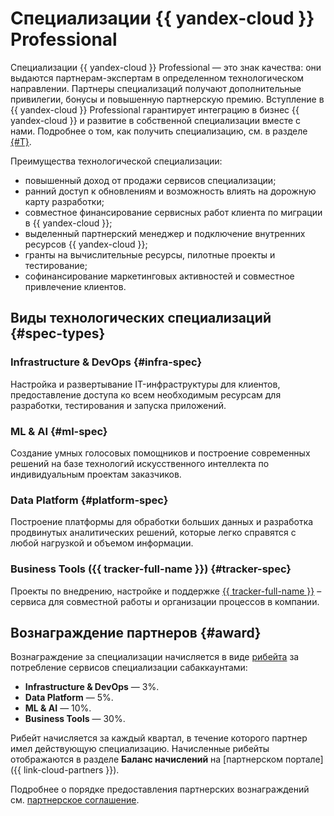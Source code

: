 # Специализации {{ yandex-cloud }} Professional

Специализации {{ yandex-cloud }} Professional — это знак качества: они выдаются партнерам-экспертам в определенном технологическом направлении. Партнеры специализаций получают дополнительные привилегии, бонусы и повышенную партнерскую премию. Вступление в {{ yandex-cloud }} Professional гарантирует интеграцию в бизнес {{ yandex-cloud }} и развитие в собственной специализации вместе с нами. Подробнее о том, как получить специализацию, см. в разделе [{#T}](./conditions.md).

Преимущества технологической специализации:

* повышенный доход от продажи сервисов специализации;
* ранний доступ к обновлениям и возможность влиять на дорожную карту разработки;
* совместное финансирование сервисных работ клиента по миграции в {{ yandex-cloud }};
* выделенный партнерский менеджер и подключение внутренних ресурсов {{ yandex-cloud }};
* гранты на вычислительные ресурсы, пилотные проекты и тестирование;
* софинансирование маркетинговых активностей и совместное привлечение клиентов.

## Виды технологических специализаций {#spec-types}

### Infrastructure & DevOps {#infra-spec}

Настройка и развертывание IT-инфраструктуры для клиентов, предоставление доступа ко всем необходимым ресурсам для разработки, тестирования и запуска приложений.

### ML & AI {#ml-spec}

Создание умных голосовых помощников и построение современных решений на базе технологий искусственного интеллекта по индивидуальным проектам заказчиков.

### Data Platform {#platform-spec}

Построение платформы для обработки больших данных и разработка продвинутых аналитических решений, которые легко справятся с любой нагрузкой и объемом информации.

### Business Tools ({{ tracker-full-name }}) {#tracker-spec}

Проекты по внедрению, настройке и поддержке [{{ tracker-full-name }}](../../tracker/index.yaml) – сервиса для совместной работы и организации процессов в компании.

## Вознаграждение партнеров {#award}

Вознаграждение за специализации начисляется в виде [рибейта](../terms.md#rebate) за потребление сервисов специализации сабаккаунтами:

* **Infrastructure & DevOps** — 3%.
* **Data Platform** — 5%.
* **ML & AI** — 10%.
* **Business Tools** — 30%.

Рибейт начисляется за каждый квартал, в течение которого партнер имел действующую специализацию. Начисленные рибейты отображаются в разделе **Баланс начислений** на [партнерском портале]({{ link-cloud-partners }}).

Подробнее о порядке предоставления  партнерских вознаграждений см. [партнерское соглашение](https://yandex.ru/legal/cloud_partnership/?lang=ru).
